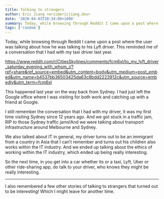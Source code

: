 ```yaml
---
title: Talking to strangers
author: Eric Jiang <eric@ericjiang.dev>
date: '2020-04-03T20:34:00+1000'
summary: Today, while browsing through Reddit I came upon a post where the user was talking about how he was talking to his Lyft driver. This reminded me of a conversation that I had with my taxi driver last year.
tags: ['random']
---
```


Today, while browsing through Reddit I came upon a post where the user was talking about how he was talking to his Lyft driver. This reminded me of a conversation that I had with my taxi driver last year.

https://www.reddit.com/r/CitiesSkylines/comments/fcm6xl/to_my_lyft_driver_saturday_evening_with_whom_i/?ref=share&ref_source=embed&utm_content=body&utm_medium=post_embed&utm_name=b4537bb36503425da63c8bdd2223912c&utm_source=embedly&utm_term=fcm6xl

This happened last year on the way back from Sydney. I had just left the Google office where I was visiting for both work and catching up with a friend at Google.

I still remember the conversation that I had with my driver, it was my first time visiting Sydney since 12 years ago. And we got stuck in a traffic jam, RIP to those Sydney traffic jams!And we were talking about transport infrastructure around Melbourne and Sydney.

We also talked about IT in general, my driver turns out to be an immigrant from a country in Asia that I can’t remember and turns out his children also works within the IT industry. And we ended up talking about the ethics of working within the IT industry, which ended up being really interesting.

So the next time, in you get into a car whether its or a taxi, Lyft, Uber or other ride-sharing app, do talk to your driver, who knows they might be really interesting.

---

I also remembered a few other stories of talking to strangers that turned out to be interesting! Which I might leave for another time.
